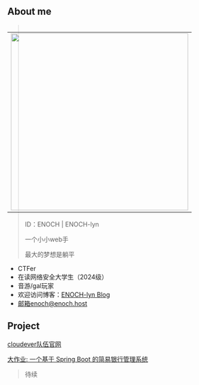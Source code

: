 ## About me

<table align='right'>
<!--<tr><td><img src="https://github-readme-stats.vercel.app/api?username=ENOCH-lyn&include_all_commits=true&hide_border=true" width="400"></td></tr>-->
<tr><td><img src="https://github-profile-summary-cards.vercel.app/api/cards/profile-details?username=ENOCH-lyn" width="400" /></td></tr>
</table>

> ID：ENOCH | ENOCH-lyn
>
> 一个小小web手
>
> 最大的梦想是躺平

- CTFer
- 在读网络安全大学生（2024级）
- 音游/gal玩家
- 欢迎访问博客：[ENOCH-lyn Blog](https://enoch.host/)
- 邮箱enoch@enoch.host

## Project

[cloudever队伍官网](https://github.com/ENOCH-lyn/cloudever.top)

[大作业: 一个基于 Spring Boot 的简易银行管理系统](https://github.com/ENOCH-lyn/university-work-bank-java)

> 待续
